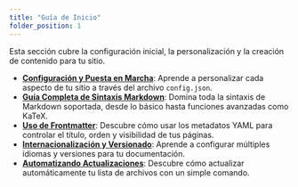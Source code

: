 ```yaml
---
title: "Guía de Inicio"
folder_position: 1
---
```


Esta sección cubre la configuración inicial, la personalización y la creación de contenido para tu sitio.

- **[Configuración y Puesta en Marcha](./01-configuracion.md)**: Aprende a personalizar cada aspecto de tu sitio a través del archivo `config.json`.
- **[Guía Completa de Sintaxis Markdown](./02-markdown-basico.md)**: Domina toda la sintaxis de Markdown soportada, desde lo básico hasta funciones avanzadas como KaTeX.
- **[Uso de Frontmatter](./03-uso-de-frontmatter.md)**: Descubre cómo usar los metadatos YAML para controlar el título, orden y visibilidad de tus páginas.
- **[Internacionalización y Versionado](./04-i18n-y-versionado.md)**: Aprende a configurar múltiples idiomas y versiones para tu documentación.
- **[Automatizando Actualizaciones](./05-automatizando-actualizaciones.md)**: Descubre cómo actualizar automáticamente tu lista de archivos con un simple comando.